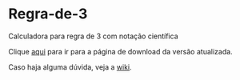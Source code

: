 # Regra-de-3
Calculadora para regra de 3 com notação científica

Clique [aqui](https://github.com/andreszlima/Regra-de-3/releases/latest) para ir para a página de download da versão atualizada.

Caso haja alguma dúvida, veja a [wiki](https://github.com/andreszlima/Regra-de-3/wiki).
